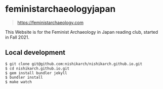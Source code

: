 # feministarchaeologyjapan

> https://feministarchaeology.com

This Website is for the Feminist Archaeology in Japan reading club, started in Fall 2021.

## Local development

```sh
$ git clone git@github.com:nishikarch/nishikarch.github.io.git
$ cd nishikarch.github.io.git
$ gem install bundler jekyll
$ bundler install
$ make watch
```
